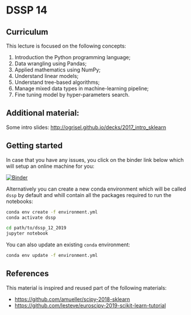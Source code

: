 # DSSP 14

## Curriculum

This lecture is focused on the following concepts:

1. Introduction the Python programming language;
2. Data wrangling using Pandas;
3. Applied mathematics using NumPy;
4. Understand linear models;
5. Understand tree-based algorithms;
6. Manage mixed data types in machine-learning pipeline;
7. Fine tuning model by hyper-parameters search.

## Additional material:

Some intro slides: http://ogrisel.github.io/decks/2017_intro_sklearn

## Getting started

In case that you have any issues, you click on the binder link below
which will setup an online machine for you:

[![Binder](https://mybinder.org/badge_logo.svg)](https://mybinder.org/v2/gh/glemaitre/dssp_12_2019/master)


Alternatively you can create a new conda environment which will be called
`dssp` by default and whill contain all the packages required to run the
notebooks:

``` bash
conda env create -f environment.yml
conda activate dssp
```

```bash
cd path/to/dssp_12_2019
jupyter notebook
```

You can also update an existing `conda` environment:


``` bash
conda env update -f environment.yml
```

## References

This material is inspired and reused part of the following materials:

* https://github.com/amueller/scipy-2018-sklearn
* https://github.com/lesteve/euroscipy-2019-scikit-learn-tutorial
